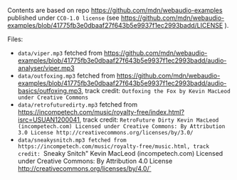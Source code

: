 Contents are based on repo https://github.com/mdn/webaudio-examples published under `CC0-1.0 license` (see
https://github.com/mdn/webaudio-examples/blob/41775fb3e0dbaaf27f643b5e9937f1ec2993badd/LICENSE ).

Files:

 - `data/viper.mp3` fetched from https://github.com/mdn/webaudio-examples/blob/41775fb3e0dbaaf27f643b5e9937f1ec2993badd/audio-analyser/viper.mp3
 - `data/outfoxing.mp3` fetched from
    https://github.com/mdn/webaudio-examples/blob/41775fb3e0dbaaf27f643b5e9937f1ec2993badd/audio-basics/outfoxing.mp3, track credit:
    `Outfoxing the Fox by Kevin MacLeod under Creative Commons`
 - `data/retrofuturedirty.mp3` fetched from https://incompetech.com/music/royalty-free/index.html?isrc=USUAN1200041, track credit:
   `RetroFuture Dirty Kevin MacLeod (incompetech.com) Licensed under Creative Commons: By Attribution 3.0 License http://creativecommons.org/licenses/by/3.0/`
 - `data/sneakysnitch.mp3 fetched from https://incompetech.com/music/royalty-free/music.html, track credit:
   `Sneaky Snitch" Kevin MacLeod (incompetech.com) Licensed under Creative Commons: By Attribution 4.0 License http://creativecommons.org/licenses/by/4.0/`